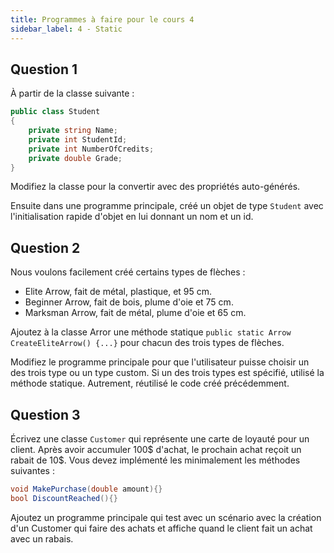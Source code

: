 ```yaml
---
title: Programmes à faire pour le cours 4
sidebar_label: 4 - Static
---
```


## Question 1

À partir de la classe suivante :

```c#
public class Student
{
    private string Name;
    private int StudentId;
    private int NumberOfCredits;
    private double Grade;
}
```

Modifiez la classe pour la convertir avec des propriétés auto-générés.

Ensuite dans une programme principale, créé un objet de type `Student` avec l'initialisation rapide d'objet en lui donnant un nom et un id.

## Question 2

Nous voulons facilement créé certains types de flèches :

* Elite Arrow, fait de métal, plastique, et 95 cm.
* Beginner Arrow, fait de bois, plume d'oie et 75 cm.
* Marksman Arrow, fait de métal, plume d'oie et 65 cm.

Ajoutez à la classe Arror une méthode statique `public static Arrow CreateEliteArrow() {...}` pour chacun des trois types de flèches.

Modifiez le programme principale pour que l'utilisateur puisse choisir un des trois type ou un type custom. Si un des trois types est spécifié, utilisé la méthode statique. Autrement, réutilisé le code créé précédemment.

## Question 3

Écrivez une classe `Customer` qui représente une carte de loyauté pour un client. Après avoir accumuler 100$ d'achat, le prochain achat reçoit un rabait de 10$. Vous devez implémenté les minimalement les méthodes suivantes :

```c#
void MakePurchase(double amount){}
bool DiscountReached(){}
```

Ajoutez un programme principale qui test avec un scénario avec la création d'un Customer qui faire des achats et affiche quand le client fait un achat avec un rabais.